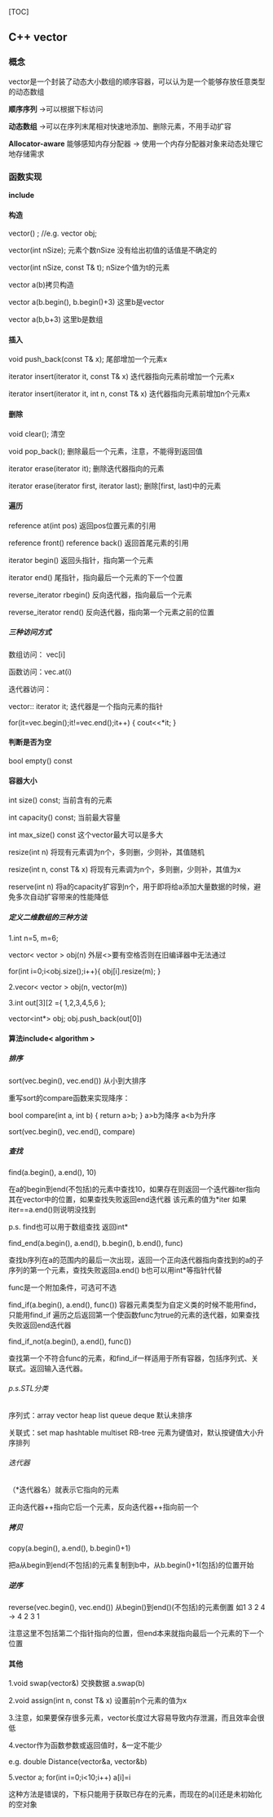 [TOC]

## C++ vector

### 概念

vector是一个封装了动态大小数组的顺序容器，可以认为是一个能够存放任意类型的动态数组

**顺序序列** ->可以根据下标访问

**动态数组** ->可以在序列末尾相对快速地添加、删除元素，不用手动扩容

**Allocator-aware** 能够感知内存分配器 -> 使用一个内存分配器对象来动态处理它地存储需求

### 函数实现

**include <vector>**

#### 构造

vector() ; //e.g.  vector<int> obj;

vector(int nSize); 元素个数nSize 没有给出初值的话值是不确定的

vector(int nSize, const T& t); nSize个值为t的元素

vector<int> a(b)拷贝构造

vector<int> a(b.begin(), b.begin()+3) 这里b是vector

vector<int> a(b,b+3) 这里b是数组

#### 插入

void push_back(const T& x); 尾部增加一个元素x

iterator insert(iterator it, const T& x) 迭代器指向元素前增加一个元素x

iterator insert(iterator it, int n, const T& x) 迭代器指向元素前增加n个元素x

#### 删除

void clear(); 清空

void pop_back(); 删除最后一个元素，注意，不能得到返回值

iterator erase(iterator it); 删除迭代器指向的元素

iterator erase(iterator first, iterator last); 删除[first, last)中的元素

#### 遍历

reference at(int pos) 返回pos位置元素的引用

reference front() reference back() 返回首尾元素的引用

iterator begin() 返回头指针，指向第一个元素

iterator end() 尾指针，指向最后一个元素的下一个位置

reverse_iterator rbegin() 反向迭代器，指向最后一个元素

reverse_iterator rend() 反向迭代器，指向第一个元素之前的位置

##### 三种访问方式

数组访问： vec[i]

函数访问：vec.at(i)

迭代器访问： 

vector<int>:: iterator it; 迭代器是一个指向元素的指针 

for(it=vec.begin();it!=vec.end();it++) { cout<<*it; }

#### 判断是否为空

bool empty() const 

#### 容器大小

int size() const; 当前含有的元素

int capacity() const; 当前最大容量

int max_size() const 这个vector最大可以是多大

resize(int n) 将现有元素调为n个，多则删，少则补，其值随机

resize(int n, const T& x) 将现有元素调为n个，多则删，少则补，其值为x

reserve(int n) 将a的capacity扩容到n个，用于即将给a添加大量数据的时候，避免多次自动扩容带来的性能降低

##### 定义二维数组的三种方法

1.int n=5, m=6;

vector< vector<int> > obj(n)  外层<>要有空格否则在旧编译器中无法通过

for(int i=0;i<obj.size();i++){ obj[i].resize(m); }

2.vecor< vector<int> > obj(n, vector<int>(m))

3.int out[3][2 ={ 1,2,3,4,5,6 };

vector<int*> obj; obj.push_back(out[0])

#### 算法include< algorithm >

##### 排序

sort(vec.begin(), vec.end()) 从小到大排序

重写sort的compare函数来实现降序：

bool compare(int a, int b) { return a>b; } a>b为降序 a<b为升序

sort(vec.begin(), vec.end(), compare)

##### 查找

find(a.begin(), a.end(), 10)

在a的begin到end(不包括)的元素中查找10，如果存在则返回一个迭代器iter指向其在vector中的位置，如果查找失败返回end迭代器 该元素的值为*iter 如果iter==a.end()则说明没找到

p.s. find也可以用于数组查找 返回int*

find_end(a.begin(), a.end(), b.begin(), b.end(), func)

查找b序列在a的范围内的最后一次出现，返回一个正向迭代器指向查找到的a的子序列的第一个元素，查找失败返回a.end() b也可以用int*等指针代替

func是一个附加条件，可选可不选

find_if(a.begin(), a.end(), func()) 容器元素类型为自定义类的时候不能用find，只能用find_if  遍历之后返回第一个使函数func为true的元素的迭代器，如果查找失败返回end迭代器

find_if_not(a.begin(), a.end(), func())

查找第一个不符合func的元素，和find_if一样适用于所有容器，包括序列式、关联式。返回输入迭代器。

###### p.s.STL分类

序列式：array vector heap list queue deque 默认未排序

关联式：set map hashtable multiset RB-tree 元素为键值对，默认按键值大小升序排列

###### 迭代器

（*迭代器名）就表示它指向的元素

正向迭代器++指向它后一个元素，反向迭代器++指向前一个 

##### 拷贝

copy(a.begin(), a.end(), b.begin()+1) 

把a从begin到end(不包括)的元素复制到b中，从b.begin()+1(包括)的位置开始

##### 逆序

reverse(vec.begin(), vec.end())  从begin()到end()(不包括)的元素倒置 如1 3 2 4 -> 4 2 3 1 

注意这里不包括第二个指针指向的位置，但end本来就指向最后一个元素的下一个位置

#### 其他

1.void swap(vector&) 交换数据 a.swap(b)

2.void assign(int n, const T& x) 设置前n个元素的值为x

3.注意，如果要保存很多元素，vector长度过大容易导致内存泄漏，而且效率会很低

4.vector作为函数参数或返回值时，&一定不能少

e.g. double Distance(vector<int>&a, vector<int>&b)

5.vector<int> a; for(int i=0;i<10;i++) a[i]=i

这种方法是错误的，下标只能用于获取已存在的元素，而现在的a[i]还是未初始化的空对象